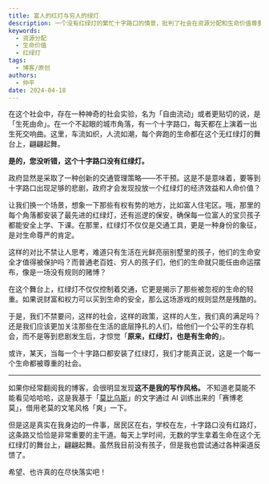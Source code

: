 ```yaml
---
title: 富人的红灯与穷人的绿灯
description: 一个没有红绿灯的繁忙十字路口的情景，批判了社会在资源分配和生命价值尊重方面的不平等。
keywords:
  - 资源分配
  - 生命价值
  - 红绿灯
tags:
  - 博客/原创
authors:
  - 仲平
date: 2024-04-18
---
```


在这个社会中，存在一种神奇的社会实验，名为「自由流动」或者更贴切的说，是「生死由命」。在一个不起眼的城市角落，有一个十字路口，每天都在上演着一出生死交响曲。这里，车流如织，人流如潮，每个奔跑的生命都在这个无红绿灯的舞台上，翩翩起舞。

**是的，您没听错，这个十字路口没有红绿灯。**

政府显然是采取了一种创新的交通管理策略——不干预。这是不是意味着，要等到十字路口出现足够的悲剧，政府才会发现投放一个红绿灯的经济效益和人命价值？

让我们换一个场景，想象一下那些有权有势的地方，比如富人住宅区。哦，那里的每个角落都安装了最先进的红绿灯，还有巡逻的保安，确保每一位富人的宝贝孩子都能安全上学、下课。在那里，红绿灯不仅仅是交通工具，更是一种身份的象征，是对生命尊严的肯定。

这样的对比不禁让人思考，难道只有生活在光鲜亮丽别墅里的孩子，他们的生命安全才值得被保护吗？而普通老百姓、穷人的孩子们，他们的生命就只能任由命运摆布，像是一场没有规则的赌博？

在这个舞台上，红绿灯不仅仅控制着交通，它更是揭示了那些被忽视的生命的轻重。如果说财富和权力可以买到生命的安全，那么这场游戏的规则显然是残酷的。

于是，我们不禁要问，这样的社会，这样的政策，这样的人生，我们真的满足吗？还是我们应该更加关注那些在生活的底层挣扎的人们，给他们一个公平的生存机会，而不是等到悲剧发生后，才惊觉「**原来，红绿灯，也是有生命的**」。

或许，某天，当每一个十字路口都安装了红绿灯，我们才能真正说，这是一个每一个生命都被尊重的社会。

---

如果你经常翻阅我的博客，会很明显发现**这不是我的写作风格。** 不知道老莫能不能看见哈哈哈，这是我基于「[莫比乌斯](https://onojyun.com/)」的文字通过 AI 训练出来的「赛博老莫」，借用老莫的文笔风格「爽」一下。

但是这是真实在我身边的一件事，居民区在右，学校在左，十字路口没有红路灯，这条路又恰恰是非常重要的主干道。每天上学时间，无数的学生拿着生命在这个无红绿灯的舞台上，翩翩起舞。虽然我目前没有孩子，但是我也尝试通过各种渠道反馈了。

希望、也许真的在尽快落实吧！
